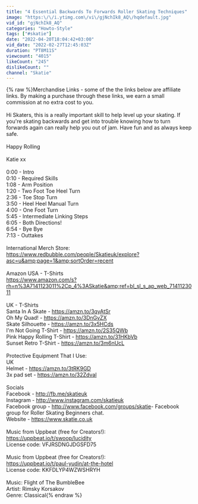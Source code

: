 ```yaml
---
title: "4 Essential Backwards To Forwards Roller Skating Techniques"
image: "https:\/\/i.ytimg.com\/vi\/gjNchIk8_AQ\/hqdefault.jpg"
vid_id: "gjNchIk8_AQ"
categories: "Howto-Style"
tags: ["#skatie"]
date: "2022-04-20T18:04:42+03:00"
vid_date: "2022-02-27T12:45:03Z"
duration: "PT8M11S"
viewcount: "4015"
likeCount: "245"
dislikeCount: ""
channel: "Skatie"
---
```

{% raw %}Merchandise Links - some of the the links below are affiliate links. By making a purchase through these links, we earn a small commission at no extra cost to you.<br /><br />Hi Skaters,  this is a really important skill to help level up your skating.  If you're skating backwards and get into trouble knowing how to turn forwards again can really help you out of jam.  Have fun and as always keep safe.<br /><br />Happy Rolling<br /><br />Katie xx<br /><br />0:00 - Intro<br />0:10 - Required Skills<br />1:08 - Arm Position<br />1:20 - Two Foot Toe Heel Turn<br />2:36 - Toe Stop Turn<br />3:50 - Heel Heel Manual Turn<br />4:00 - One Foot Turn<br />5:45 - Intermediate Linking Steps<br />6:05 - Both Directions!<br />6:54 - Bye Bye<br />7:13 - Outtakes<br /><br />International Merch Store: <br /><a rel="nofollow" target="blank" href="https://www.redbubble.com/people/Skatieuk/explore?asc=u&amp;page=1&amp;sortOrder=recent">https://www.redbubble.com/people/Skatieuk/explore?asc=u&amp;page=1&amp;sortOrder=recent</a><br /><br />Amazon USA - T-Shirts<br /><a rel="nofollow" target="blank" href="https://www.amazon.com/s?rh=n%3A7141123011%2Cp_4%3ASkatie&amp;ref=bl_sl_s_ap_web_7141123011">https://www.amazon.com/s?rh=n%3A7141123011%2Cp_4%3ASkatie&amp;ref=bl_sl_s_ap_web_7141123011</a><br /><br />UK - T-Shirts<br />Santa In A Skate  - <a rel="nofollow" target="blank" href="https://amzn.to/3qyAtSr">https://amzn.to/3qyAtSr</a><br />Oh My Quad! - <a rel="nofollow" target="blank" href="https://amzn.to/3DnGvZX">https://amzn.to/3DnGvZX</a><br />Skate Silhouette - <a rel="nofollow" target="blank" href="https://amzn.to/3x5HCds">https://amzn.to/3x5HCds</a><br />I'm Not Going T-Shirt - <a rel="nofollow" target="blank" href="https://amzn.to/2S35QWb​">https://amzn.to/2S35QWb​</a><br />Pink Happy Rolling T-Shirt - <a rel="nofollow" target="blank" href="https://amzn.to/31HKbVb​">https://amzn.to/31HKbVb​</a> <br />Sunset Retro T-Shirt - <a rel="nofollow" target="blank" href="https://amzn.to/3m6nUcL​">https://amzn.to/3m6nUcL​</a><br /><br />Protective Equipment That I Use:<br />UK<br />Helmet - <a rel="nofollow" target="blank" href="https://amzn.to/3tRK9GD​">https://amzn.to/3tRK9GD​</a><br />3x pad set - <a rel="nofollow" target="blank" href="https://amzn.to/32Zdval​​">https://amzn.to/32Zdval​​</a><br /><br />Socials<br />Facebook - <a rel="nofollow" target="blank" href="http://fb.me/skatieuk​">http://fb.me/skatieuk​</a> <br />Instagram - <a rel="nofollow" target="blank" href="http://www.instagram.com/skatieuk​">http://www.instagram.com/skatieuk​</a> <br />Facebook group - <a rel="nofollow" target="blank" href="http://www.facebook.com/groups/skatie​">http://www.facebook.com/groups/skatie​</a> - Facebook group for Roller Skating Beginners chat.<br />Website - <a rel="nofollow" target="blank" href="https://www.skatie.co.uk">https://www.skatie.co.uk</a><br /><br />Music from Uppbeat (free for Creators!):<br /><a rel="nofollow" target="blank" href="https://uppbeat.io/t/swoop/lucidity">https://uppbeat.io/t/swoop/lucidity</a><br />License code: VFJRSDNGJDGSFD75<br /><br />Music from Uppbeat (free for Creators!):<br /><a rel="nofollow" target="blank" href="https://uppbeat.io/t/paul-yudin/at-the-hotel">https://uppbeat.io/t/paul-yudin/at-the-hotel</a><br />License code: KKFDLYP4WZWSHRYH<br /><br />Music: Flight of The BumbleBee<br />Artist: Rimsky Korsakov<br />Genre: Classical{% endraw %}
